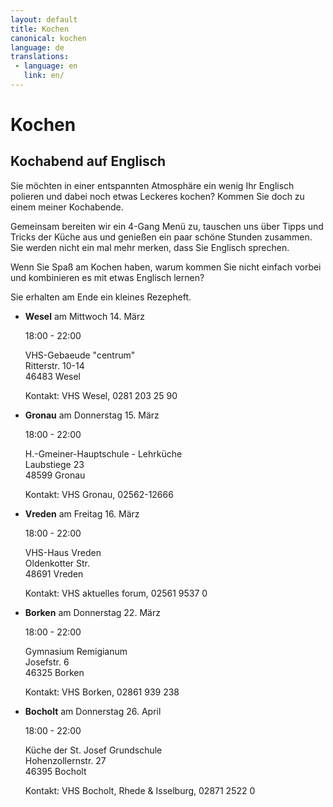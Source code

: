 ```yaml
---
layout: default
title: Kochen
canonical: kochen
language: de
translations:
 - language: en
   link: en/
---
```

# Kochen

## Kochabend auf Englisch

Sie möchten in einer entspannten Atmosphäre ein wenig Ihr Englisch polieren und
dabei noch etwas Leckeres kochen? Kommen Sie doch zu einem meiner Kochabende.

Gemeinsam bereiten wir ein 4-Gang Menü zu, tauschen uns über Tipps und Tricks
der Küche aus und genießen ein paar schöne Stunden zusammen. Sie werden nicht
ein mal mehr merken, dass Sie Englisch sprechen.

Wenn Sie Spaß am Kochen haben, warum kommen Sie nicht einfach vorbei und
kombinieren es mit etwas Englisch lernen?

Sie erhalten am Ende ein kleines Rezepheft.

*	**Wesel** am Mittwoch 14. März

	18:00 - 22:00

	VHS-Gebaeude "centrum"  
	Ritterstr. 10-14  
	46483 Wesel

	Kontakt: VHS Wesel, 0281 203 25 90

*	**Gronau** am Donnerstag 15. März

	18:00 - 22:00

	H.-Gmeiner-Hauptschule - Lehrküche  
	Laubstiege 23  
	48599 Gronau  

	Kontakt: VHS Gronau, 02562-12666


*	**Vreden** am Freitag 16. März

	18:00 - 22:00

	VHS-Haus Vreden  
	Oldenkotter Str.  
	48691 Vreden

	Kontakt: VHS aktuelles forum, 02561 9537 0  


*	**Borken** am Donnerstag 22. März

	18:00 - 22:00
	
	Gymnasium Remigianum  
	Josefstr. 6  
	46325 Borken

	Kontakt: VHS Borken, 02861 939 238

*	**Bocholt** am Donnerstag 26. April

	18:00 - 22:00
	
	Küche der St. Josef Grundschule  
	Hohenzollernstr. 27  
	46395 Bocholt

	Kontakt: VHS Bocholt, Rhede & Isselburg, 02871 2522 0
